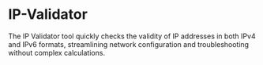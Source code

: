 # IP-Validator
The IP Validator tool quickly checks the validity of IP addresses in both IPv4 and IPv6 formats, streamlining network configuration and troubleshooting without complex calculations.
